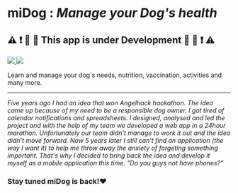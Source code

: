 # miDog : *Manage your Dog's health* 

## ⚠️ ❗ 🚧 👷 **This app is under Development** 👷 🚧 ❗ ⚠️

<a href="https://github.com/XarisA/miDog/blob/master/LICENSE"><img src="https://img.shields.io/badge/licence-MIT-blue">
<img src="https://img.shields.io/badge/platform-Android -- iOS-lightgrey">
</a>


Learn and manage your dog's needs, nutrition, vaccination, activities and many more.

---
*Five years ago I had an idea that won Angelhack hackathon. The idea came up because of my need to be a responsible dog owner. I got tired of calendar notifications and spreadsheets. I designed, analysed and led the project and with the help of my team we developed a web app in a 24hour marathon. Unfortunately our team didn't manage to work it out and the idea didn't move forward. Now 5 years later I still can't find an application (the way I want it) to help me throw away the anxiety of forgeting something important.
That's why I decided to bring back the idea and develop it myself as a mobile application this time.* *"Do you guys not have phones?"*

### Stay tuned miDog is back!❤️